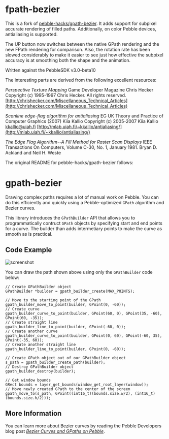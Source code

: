 # fpath-bezier

This is a fork of [pebble-hacks/gpath-bezier](https://github.com/pebble-hacks/gpath-bezier).
It adds support for subpixel accurate rendering of filled paths.  Additionally, on color
Pebble devices, antialiasing is supported.

The UP button now switches between the native GPath rendering and the new FPath rendering
for comparison.  Also, the rotation rate has been slowed considerably to make it easier to
see just how effective the subpixel accuracy is at smoothing both the shape and the animation.

Written against the PebbleSDK v3.0-beta10

The interesting parts are derived from the following excellent resources:

*Perspective Texture Mapping*
Game Developer Magazine
Chris Hecker
Copyright (c) 1995-1997 Chris Hecker. All rights reserved.
[http://chrishecker.com/Miscellaneous_Technical_Articles](http://chrishecker.com/Miscellaneous_Technical_Articles)

*Scanline edge-flag algorithm for antialiasing*
EG UK Theory and Practice of Computer Graphics (2007)
Kiia Kallio
Copyright (c) 2005-2007 Kiia Kallio <kkallio@uiah.fi>
[http://mlab.uiah.fi/~kkallio/antialiasing/](http://mlab.uiah.fi/~kkallio/antialiasing/)

*The Edge Flag Algorithm--A Fill Method for Raster Scan Displays*
IEEE Transactions On Computers, Volume C-30, No. 1, January 1981.
Bryan D. Ackland and Neil H. Weste

The original README for pebble-hacks/gpath-bezier follows:

# gpath-bezier

Drawing complex paths requires a lot of manual work on Pebble. You can do this
efficiently and quickly using a Pebble-optimized ``GPath`` algorithm and Bezier
curves.

This library introduces the `GPathBuilder` API that allows you to
programmatically contruct `GPath` objects by specifying start and end points for
a curve. The builder than adds intermetiary points to make the curve as smooth
as is practical.

## Code Example

![screenshot](screenshots/screenshot1.png)

You can draw the path shown above using only the `GPathBuilder` code below:

    // Create GPathBuilder object
    GPathBuilder *builder = gpath_builder_create(MAX_POINTS);

    // Move to the starting point of the GPath
    gpath_builder_move_to_point(builder, GPoint(0, -60));
    // Create curve
    gpath_builder_curve_to_point(builder, GPoint(60, 0), GPoint(35, -60), GPoint(60, -35));
    // Create straight line
    gpath_builder_line_to_point(builder, GPoint(-60, 0));
    // Create another curve
    gpath_builder_curve_to_point(builder, GPoint(0, 60), GPoint(-60, 35), GPoint(-35, 60));
    // Create another straight line
    gpath_builder_line_to_point(builder, GPoint(0, -60));

    // Create GPath object out of our GPathBuilder object
    s_path = gpath_builder_create_path(builder);
    // Destroy GPathBuilder object
    gpath_builder_destroy(builder);

    // Get window bounds
    GRect bounds = layer_get_bounds(window_get_root_layer(window));
    // Move newly created GPath to the center of the screen
    gpath_move_to(s_path, GPoint((int16_t)(bounds.size.w/2), (int16_t)(bounds.size.h/2)));

## More Information

You can learn more about Bezier curves by reading the Pebble Developers blog 
post 
[*Bezier Curves and GPaths on Pebble*](https://developer.getpebble.com//blog/2015/02/13/Bezier-Curves-And-GPaths/).